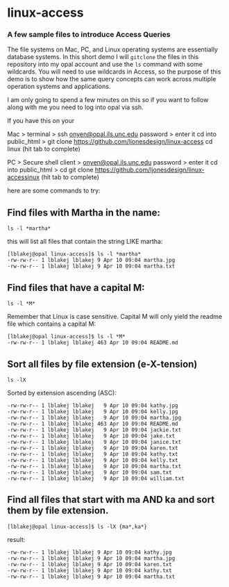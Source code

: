 # linux-access
### A few sample files to introduce Access Queries

The file systems on Mac, PC, and Linux operating systems are essentially database systems. In this short demo I will ```gitclone``` the files in this repository into my opal account and use the ``ls`` command with some wildcards. You will need to use wildcards in Access, so the purpose of this demo is to show how the same query concepts can work across multiple operation systems and applications. 

I am only going to spend a few minutes on this so if you want to follow along with me you need to log into opal via ssh.

If you have this on your 

Mac > 
terminal > 
ssh onyen@opal.ils.unc.edu 
password > enter it
cd into public_html > 
git clone https://github.com/ljonesdesign/linux-access
cd linux (hit tab to complete)


PC > 
Secure shell client >
onyen@opal.ils.unc.edu 
password > enter it
cd into public_html > 
cd git clone https://github.com/ljonesdesign/linux-accessinux (hit tab to complete)

here are some commands to try:

## Find files with Martha in the name:
```
ls -l *martha*
```
this will list all files that contain the string LIKE martha:

```
[lblakej@opal linux-access]$ ls -l *martha*
-rw-rw-r-- 1 lblakej lblakej 9 Apr 10 09:04 martha.jpg
-rw-rw-r-- 1 lblakej lblakej 9 Apr 10 09:04 martha.txt
```

## Find files that have a capital M:
```
ls -l *M*
```
Remember that Linux is case sensitive. Capital M will only yield the readme file which contains a capital M:
```
[lblakej@opal linux-access]$ ls -l *M*
-rw-rw-r-- 1 lblakej lblakej 463 Apr 10 09:04 README.md
```

## Sort all files by file extension (e-**X**-tension)

```
ls -lX
```

Sorted by extension ascending (ASC):
```
-rw-rw-r-- 1 lblakej lblakej   9 Apr 10 09:04 kathy.jpg
-rw-rw-r-- 1 lblakej lblakej   9 Apr 10 09:04 kelly.jpg
-rw-rw-r-- 1 lblakej lblakej   9 Apr 10 09:04 martha.jpg
-rw-rw-r-- 1 lblakej lblakej 463 Apr 10 09:04 README.md
-rw-rw-r-- 1 lblakej lblakej   9 Apr 10 09:04 jackie.txt
-rw-rw-r-- 1 lblakej lblakej   9 Apr 10 09:04 jake.txt
-rw-rw-r-- 1 lblakej lblakej   9 Apr 10 09:04 janice.txt
-rw-rw-r-- 1 lblakej lblakej   9 Apr 10 09:04 karen.txt
-rw-rw-r-- 1 lblakej lblakej   9 Apr 10 09:04 kathy.txt
-rw-rw-r-- 1 lblakej lblakej   9 Apr 10 09:04 kelly.txt
-rw-rw-r-- 1 lblakej lblakej   9 Apr 10 09:04 martha.txt
-rw-rw-r-- 1 lblakej lblakej   9 Apr 10 09:04 sam.txt
-rw-rw-r-- 1 lblakej lblakej   9 Apr 10 09:04 william.txt
```
## Find all files that start with ma AND ka and sort them by file extension.

```
[lblakej@opal linux-access]$ ls -lX {ma*,ka*}
```
result:

```
-rw-rw-r-- 1 lblakej lblakej 9 Apr 10 09:04 kathy.jpg
-rw-rw-r-- 1 lblakej lblakej 9 Apr 10 09:04 martha.jpg
-rw-rw-r-- 1 lblakej lblakej 9 Apr 10 09:04 karen.txt
-rw-rw-r-- 1 lblakej lblakej 9 Apr 10 09:04 kathy.txt
-rw-rw-r-- 1 lblakej lblakej 9 Apr 10 09:04 martha.txt
```

